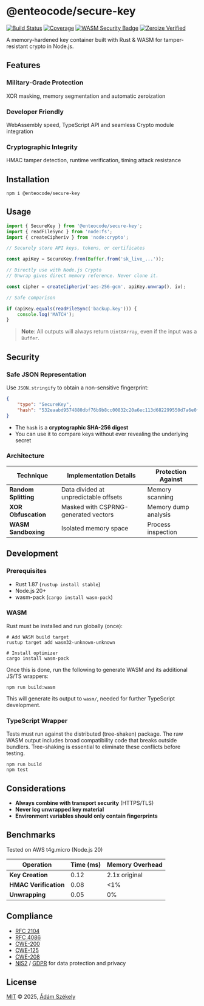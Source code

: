 # @enteocode/secure-key

[![Build Status](https://github.com/enteocode/secure-key/actions/workflows/ci.yml/badge.svg?branch=master)](https://github.com/enteocode/secure-key/actions/workflows/ci.yml)
[![Coverage](https://coveralls.io/repos/github/enteocode/secure-key/badge.svg?branch=master)](https://coveralls.io/github/enteocode/secure-key?branch=master)
[![WASM Security Badge](https://img.shields.io/badge/WASM-Secure-007acc)](https://webassembly.org/security/)
[![Zeroize Verified](https://img.shields.io/badge/Memory-Zeroized-4caf50)](https://crates.io/crates/zeroize)

A memory-hardened key container built with Rust & WASM for tamper-resistant crypto in Node.js.


## Features

### Military-Grade Protection

XOR masking, memory segmentation and automatic zeroization

### Developer Friendly

WebAssembly speed, TypeScript API and seamless Crypto module integration

### Cryptographic Integrity  

HMAC tamper detection, runtime verification, timing attack resistance

## Installation

```shell
npm i @enteocode/secure-key
```

## Usage

```typescript
import { SecureKey } from '@enteocode/secure-key';
import { readFileSync } from 'node:fs';
import { createCipheriv } from 'node:crypto';

// Securely store API keys, tokens, or certificates

const apiKey = SecureKey.from(Buffer.from('sk_live_...'));

// Directly use with Node.js Crypto
// Unwrap gives direct memory reference. Never clone it.

const cipher = createCipheriv('aes-256-gcm', apiKey.unwrap(), iv);

// Safe comparison

if (apiKey.equals(readFileSync('backup.key'))) {
    console.log('MATCH');
}
```

> **Note**: All outputs will always return `Uint8Array`, even if the input was a `Buffer`.

## Security

### Safe JSON Representation

Use `JSON.stringify` to obtain a non-sensitive fingerprint:

```json
{
    "type": "SecureKey",
    "hash": "532eaabd9574880dbf76b9b8cc00832c20a6ec113d682299550d7a6e0f345e25"
}
```

- The `hash` is a **cryptographic SHA-256 digest**
- You can use it to compare keys without ever revealing the underlying secret

### Architecture

| Technique            | Implementation Details                | Protection Against   |
|----------------------|---------------------------------------|----------------------|
| **Random Splitting** | Data divided at unpredictable offsets | Memory scanning      |
| **XOR Obfuscation**  | Masked with CSPRNG-generated vectors  | Memory dump analysis |
| **WASM Sandboxing**  | Isolated memory space                 | Process inspection   |

## Development

### Prerequisites

- Rust 1.87 (`rustup install stable`)
- Node.js 20+
- wasm-pack (`cargo install wasm-pack`)

### WASM

Rust must be installed and run globally (once):

```shell
# Add WASM build target
rustup target add wasm32-unknown-unknown

# Install optimizer
cargo install wasm-pack
```

Once this is done, run the following to generate WASM and its additional JS/TS wrappers:

```shell
npm run build:wasm
```

This will generate its output to `wasm/`, needed for further TypeScript development.

### TypeScript Wrapper

Tests must run against the distributed (tree-shaken) package.
The raw WASM output includes broad compatibility code that breaks outside bundlers. Tree-shaking is essential to eliminate these conflicts before testing.

```shell
npm run build
npm test
```

## Considerations

- **Always combine with transport security** (HTTPS/TLS)
- **Never log unwrapped key material**
- **Environment variables should only contain fingerprints**

## Benchmarks

Tested on AWS t4g.micro (Node.js 20)

| Operation             | Time (ms) | Memory Overhead |
|-----------------------|-----------|-----------------|
| **Key Creation**      | 0.12      | 2.1x original   |
| **HMAC Verification** | 0.08      | <1%             |
| **Unwrapping**        | 0.05      | 0%              |

## Compliance

- [RFC 2104][R1]
- [RFC 4086][R2]
- [CWE-200][C1]
- [CWE-125][C2]
- [CWE-208][C3]
- [NIS2][N] / [GDPR][G] for data protection and privacy

## License

[MIT][L] © 2025, [Ádám Székely][A]


[A]: https://www.linkedin.com/in/enteocode/
[L]: http://www.opensource.org/licenses/MIT
[G]: https://commission.europa.eu/law/law-topic/data-protection_en
[N]: https://nis2directive.eu/

[R1]: https://tools.ietf.org/html/rfc2104
[R2]: https://tools.ietf.org/html/rfc4086
[C1]: https://cwe.mitre.org/data/definitions/200.html
[C2]: https://cwe.mitre.org/data/definitions/125.html
[C3]: https://cwe.mitre.org/data/definitions/208.html
